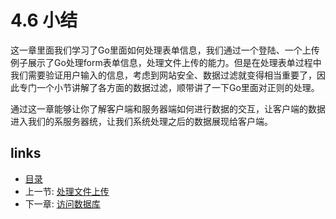 # 4.6 小结
这一章里面我们学习了Go里面如何处理表单信息，我们通过一个登陆、一个上传例子展示了Go处理form表单信息，处理文件上传的能力。但是在处理表单过程中我们需要验证用户输入的信息，考虑到网站安全、数据过滤就变得相当重要了，因此专门一个小节讲解了各方面的数据过滤，顺带讲了一下Go里面对正则的处理。

通过这一章能够让你了解客户端和服务器端如何进行数据的交互，让客户端的数据进入我们的系服务器统，让我们系统处理之后的数据展现给客户端。

## links
   * [目录](<preface.md>)
   * 上一节: [处理文件上传](<4.5.md>)
   * 下一章: [访问数据库](<5.md>)

